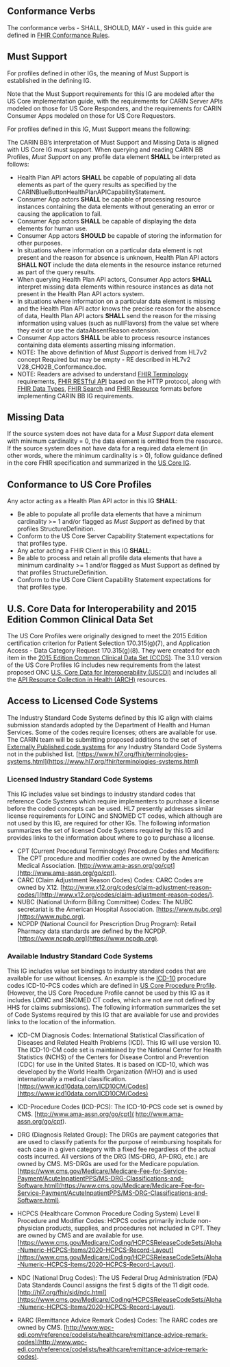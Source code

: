 <!-- Guidance.md {% comment %}
*****************************************************************************************
*                            WARNING: DO NOT EDIT THIS FILE                             *
*                                                                                       *
* This file is generated by SUSHI. Any edits you make to this file will be overwritten. *
*                                                                                       *
* To change the contents of this file, edit the original source file at:                *
* ig-data/input/pagecontent/11_Guidance.md                                              *
*****************************************************************************************
{% endcomment %} -->
## Conformance Verbs
The conformance verbs - SHALL, SHOULD, MAY - used in this guide are defined in [FHIR Conformance Rules](https://trifolia-fhir-dev.lantanagroup.com/http:/hl7.org/fhir/R4/conformance-rules.html).

## Must Support
For profiles defined in other IGs, the meaning of Must Support is established in the defining IG. 

Note that the Must Support requirements for this IG are modeled after the US Core implementation guide, with the requirements for CARIN Server APIs modeled on those for US Core Responders, and the requirements for CARIN Consumer Apps modeled on those for US Core Requestors.

For profiles defined in this IG, Must Support means the following:

The CARIN BB’s interpretation of Must Support and Missing Data is aligned with US Core IG must support.  When querying and reading CARIN BB Profiles, *Must Support* on any profile data element **SHALL** be interpreted as follows:

* Health Plan API actors **SHALL** be capable of populating all data elements as part of the query results as specified by the CARINBlueButtonHealthPlanAPICapabilityStatement.
* Consumer App actors **SHALL** be capable of processing resource instances containing the data elements without generating an error or causing the application to fail. 
* Consumer App actors **SHALL** be capable of displaying the data elements for human use.
* Consumer App actors **SHOULD** be capable of storing the information for other purposes.
* In situations where information on a particular data element is not present and the reason for absence is unknown, Health Plan API actors **SHALL NOT** include the data elements in the resource instance returned as part of the query results.
* When querying Health Plan API actors, Consumer App actors **SHALL** interpret missing data elements within resource instances as data not present in the Health Plan API actors system.
* In situations where information on a particular data element is missing and the Health Plan API actor knows the precise reason for the absence of data, Health Plan API actors **SHALL** send the reason for the missing information using values (such as nullFlavors) from the value set where they exist or use the dataAbsentReason extension.
* Consumer App actors **SHALL** be able to process resource instances containing data elements asserting missing information.
* NOTE: The above definition of *Must Support* is derived from HL7v2 concept Required but may be empty - RE described in HL7v2 V28_CH02B_Conformance.doc.
* NOTE: Readers are advised to understand [FHIR Terminology](http://hl7.org/fhir/R4/terminologies.html) requirements, [FHIR RESTful API](http://hl7.org/fhir/R4/http.html) based on the HTTP protocol, along with [FHIR Data Types](http://hl7.org/fhir/R4/datatypes.html), [FHIR Search](http://hl7.org/fhir/R4/search.html) and [FHIR Resource](http://hl7.org/fhir/R4/resource.html) formats before implementing CARIN BB IG requirements.


## Missing Data
If the source system does not have data for a *Must Support* data element with minimum cardinality = 0, the data element is omitted from the resource. If the source system does not have data for a required data element (in other words, where the minimum cardinality is > 0), follow guidance defined in the core FHIR specification and summarized in the [US Core IG](http://hl7.org/fhir/us/core/general-guidance.html#missing-data).

## Conformance to US Core Profiles
Any actor acting as a Health Plan API actor in this IG **SHALL**:
* 	Be able to populate all profile data elements that have a minimum cardinality >= 1 and/or flagged as *Must Support* as defined by that profiles StructureDefinition.
* 	Conform to the US Core Server Capability Statement expectations for that profiles type.
* Any actor acting a FHIR Client in this IG **SHALL**:
* 	Be able to process and retain all profile data elements that have a minimum cardinality >= 1 and/or flagged as Must Support as defined by that profiles StructureDefinition.
* 	Conform to the US Core Client Capability Statement expectations for that profiles type.

## U.S. Core Data for Interoperability and 2015 Edition Common Clinical Data Set
The US Core Profiles were originally designed to meet the 2015 Edition certification criterion for Patient Selection 170.315(g)(7), and Application Access - Data Category Request 170.315(g)(8). They were created for each item in the [2015 Edition Common Clinical Data Set (CCDS)](https://www.healthit.gov/sites/default/files/ccds_reference_document_v1_1.pdf). The 3.1.0 version of the US Core Profiles IG includes new requirements from the latest proposed ONC [U.S. Core Data for Interoperability (USCDI)](https://www.healthit.gov/topic/laws-regulation-and-policy/notice-proposed-rulemaking-improve-interoperability-health) and includes all the [API Resource Collection in Health (ARCH)](https://www.healthit.gov/isa/api-resource-collection-health-arch) resources.


## Access to Licensed Code Systems
The Industry Standard Code Systems defined by this IG align with claims submission standards adopted by the Department of Health and Human  Services.  Some of the codes require licenses; others are available for use.  The CARIN team will be submitting proposed additions to the set of [Externally Published code systems](https://www.hl7.org/fhir/terminologies-systems.html) for any Industry Standard Code Systems not in the published list. [https://www.hl7.org/fhir/terminologies-systems.html](https://www.hl7.org/fhir/terminologies-systems.html)  

### Licensed Industry Standard Code Systems
 
This IG includes value set bindings to industry standard codes that reference Code Systems which require implementers to purchase a license before the coded concepts can be used.   HL7 presently addresses similar license requirements for LOINC and SNOMED CT codes, which although are not used by this IG, are required for other IGs.  The following information summarizes the set of licensed Code Systems required by this IG and provides links to the information about where to go to purchase a license.

* CPT (Current Procedural Terminology) Procedure Codes and Modifiers:  The CPT procedure and modifier codes are owned by the American Medical Association. [http://www.ama-assn.org/go/cpt](http://www.ama-assn.org/go/cpt). 
* CARC (Claim Adjustment Reason Codes) Codes:  CARC Codes are owned by X12.  [http://www.x12.org/codes/claim-adjustment-reason-codes/](http://www.x12.org/codes/claim-adjustment-reason-codes/).
* NUBC (National Uniform Billing Committee) Codes:  The NUBC secretariat is the American Hospital Association.  [https://www.nubc.org](https://www.nubc.org). 
* NCPDP (National Council for Prescription Drug Program):  Retail Pharmacy data standards are defined by the NCPDP.  [https://www.ncpdp.org](https://www.ncpdp.org).
 
### Available Industry Standard Code Systems
 
This IG includes value set bindings to industry standard codes that are available for use without licenses.  An example is the [ICD-10](http://www.icd10data.com/icd10pcs) procedure codes ICD-10-PCS codes which are defined in [US Core Procedure Profile](http://hl7.org/fhir/us/core/StructureDefinition/us-core-procedure).  (However, the US Core Procedure Profile cannot be used by this IG as it includes LOINC and SNOMED CT codes, which are not are not defined by HHS for claims submissions).  The following information summarizes the set of Code Systems required by this IG that are available for use and provides links to the location of the information.
 
* ICD-CM Diagnosis Codes: International Statistical Classification of Diseases and Related Health Problems (ICD).  This IG will use version 10.  The ICD-10-CM code set is maintained by the National Center for Health Statistics (NCHS) of the Centers for Disease Control and Prevention (CDC) for use in the United States. It is based on ICD-10, which was developed by the World Health Organization (WHO) and is used internationally a medical classification.  [https://www.icd10data.com/ICD10CM/Codes](https://www.icd10data.com/ICD10CM/Codes)

* ICD-Procedure Codes (ICD-PCS):  The ICD-10-PCS code set is owned by CMS.   [http://www.ama-assn.org/go/cpt]( http://www.ama-assn.org/go/cpt).

*  DRG (Diagnosis Related Group):  The DRGs are payment categories that are used to classify patients for the purpose of reimbursing hospitals for each case in a given category with a fixed fee regardless of the actual costs incurred.   All versions of the DRG (MS-DRG, AP-DRG, etc.) are owned by CMS.  MS-DRGs are used for the Medicare population.  [https://www.cms.gov/Medicare/Medicare-Fee-for-Service-Payment/AcuteInpatientPPS/MS-DRG-Classifications-and-Software.html](https://www.cms.gov/Medicare/Medicare-Fee-for-Service-Payment/AcuteInpatientPPS/MS-DRG-Classifications-and-Software.html).

* HCPCS (Healthcare Common Procedure Coding System) Level II Procedure and Modifier Codes:  HCPCS codes primarily include non-physician products, supplies, and procedures not included in CPT.  They are owned by CMS and are available for use.  [https://www.cms.gov/Medicare/Coding/HCPCSReleaseCodeSets/Alpha-Numeric-HCPCS-Items/2020-HCPCS-Record-Layout](https://www.cms.gov/Medicare/Coding/HCPCSReleaseCodeSets/Alpha-Numeric-HCPCS-Items/2020-HCPCS-Record-Layout).

* NDC (National Drug Codes):  The US Federal Drug Administration (FDA) Data Standards Council assigns the first 5 digits of the 11 digit code.  [http://hl7.org/fhir/sid/ndc.html](https://www.cms.gov/Medicare/Coding/HCPCSReleaseCodeSets/Alpha-Numeric-HCPCS-Items/2020-HCPCS-Record-Layout).

* RARC (Remittance Advice Remark Codes) Codes:  The RARC codes are owned by CMS.  [http://www.wpc-edi.com/reference/codelists/healthcare/remittance-advice-remark-codes](http://www.wpc-edi.com/reference/codelists/healthcare/remittance-advice-remark-codes).
 
